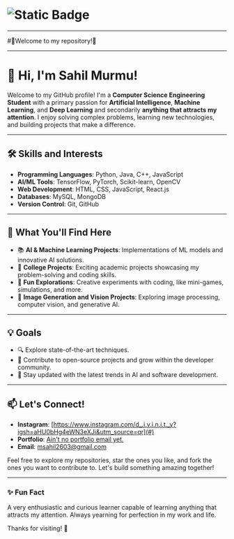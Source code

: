 # ![Static Badge](https://img.shields.io/badge/Welcome%20to%20my%20repository!-%235D365D)




***

#🐞Welcome to my repository!🐞

***

# 👋 Hi, I'm Sahil Murmu!

Welcome to my GitHub profile! I'm a **Computer Science Engineering Student** with a primary passion for **Artificial Intelligence**, **Machine Learning**, and **Deep Learning** and secondarily **anything that attracts my attention**. I enjoy solving complex problems, learning new technologies, and building projects that make a difference.

---

## 🛠️ Skills and Interests

- **Programming Languages**: Python, Java, C++, JavaScript
- **AI/ML Tools**: TensorFlow, PyTorch, Scikit-learn, OpenCV
- **Web Development**: HTML, CSS, JavaScript, React.js
- **Databases**: MySQL, MongoDB
- **Version Control**: Git, GitHub

---

## 🌟 What You'll Find Here

- 📚 **AI & Machine Learning Projects**: Implementations of ML models and innovative AI solutions.
- 🚀 **College Projects**: Exciting academic projects showcasing my problem-solving and coding skills.
- 🌌 **Fun Explorations**: Creative experiments with coding, like mini-games, simulations, and more.
- 📸 **Image Generation and Vision Projects**: Exploring image processing, computer vision, and generative AI.

---

## 💡 Goals

- 🔍 Explore state-of-the-art techniques.
- 🌱 Contribute to open-source projects and grow within the developer community.
- 🧠 Stay updated with the latest trends in AI and software development.

---

## 📫 Let's Connect!

- **Instagram**: [https://www.instagram.com/d_.i.v.i.n.i.t._y?igsh=aHU0bHg4eWN3eXJi&utm_source=qr](#)
- **Portfolio**: [Ain't no portfolio email yet.](#)
- **Email**: [msahil2603@gmail.com](mailto:youremail@example.com)

Feel free to explore my repositories, star the ones you like, and fork the ones you want to contribute to. Let's build something amazing together!

---

### ✨ Fun Fact
A very enthusiastic and curious learner capable of learning anything that attracts my attention. Always yearning for perfection in my work and life.

Thanks for visiting! 🌟


